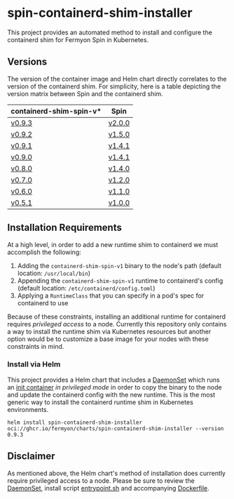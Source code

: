# spin-containerd-shim-installer

This project provides an automated method to install and configure the containerd shim for Fermyon Spin in Kubernetes.

## Versions

The version of the container image and Helm chart directly correlates to the version of the containerd shim. For simplicity, here is a table depicting the version matrix between Spin and the containerd shim.

| containerd-shim-spin-v*                                                         | Spin                                                          |
| ------------------------------------------------------------------------------- | ------------------------------------------------------------- |
| [v0.9.3](https://github.com/deislabs/containerd-wasm-shims/releases/tag/v0.9.3) | [v2.0.0](https://github.com/fermyon/spin/releases/tag/v2.0.0) |
| [v0.9.2](https://github.com/deislabs/containerd-wasm-shims/releases/tag/v0.9.2) | [v1.5.0](https://github.com/fermyon/spin/releases/tag/v1.5.0) |
| [v0.9.1](https://github.com/deislabs/containerd-wasm-shims/releases/tag/v0.9.1) | [v1.4.1](https://github.com/fermyon/spin/releases/tag/v1.4.1) |
| [v0.9.0](https://github.com/deislabs/containerd-wasm-shims/releases/tag/v0.9.0) | [v1.4.1](https://github.com/fermyon/spin/releases/tag/v1.4.1) |
| [v0.8.0](https://github.com/deislabs/containerd-wasm-shims/releases/tag/v0.8.0) | [v1.4.0](https://github.com/fermyon/spin/releases/tag/v1.4.0) |
| [v0.7.0](https://github.com/deislabs/containerd-wasm-shims/releases/tag/v0.7.0) | [v1.2.0](https://github.com/fermyon/spin/releases/tag/v1.2.0) |
| [v0.6.0](https://github.com/deislabs/containerd-wasm-shims/releases/tag/v0.6.0) | [v1.1.0](https://github.com/fermyon/spin/releases/tag/v1.1.0) |
| [v0.5.1](https://github.com/deislabs/containerd-wasm-shims/releases/tag/v0.5.1) | [v1.0.0](https://github.com/fermyon/spin/releases/tag/v1.0.0) |

## Installation Requirements

At a high level, in order to add a new runtime shim to containerd we must accomplish the following:

1. Adding the `containerd-shim-spin-v1` binary to the node's path (default location: `/usr/local/bin`)
2. Appending the `containerd-shim-spin-v1` runtime to containerd's config (default location: `/etc/containerd/config.toml`)
3. Applying a `RuntimeClass` that you can specify in a pod's spec for containerd to use

Because of these constraints, installing an additional runtime for containerd requires _privileged access_ to a node. Currently this repository only contains a way to install the runtime shim via Kubernetes resources but another option would be to customize a base image for your nodes with these constraints in mind.

### Install via Helm

This project provides a Helm chart that includes a [DaemonSet](chart/templates/daemonset.yaml) which runs an [init container](image/Dockerfile) _in privileged mode_ in order to copy the binary to the node and update the containerd config with the new runtime. This is the most generic way to install the containerd runtime shim in Kubernetes environments.

```shell
helm install spin-containerd-shim-installer oci://ghcr.io/fermyon/charts/spin-containerd-shim-installer --version 0.9.3
```

## Disclaimer

As mentioned above, the Helm chart's method of installation does currently require privileged access to a node. Please be sure to review the [DaemonSet](chart/templates/daemonset.yaml), install script [entrypoint.sh](image/entrypoint.sh) and accompanying [Dockerfile](image/Dockerfile).
